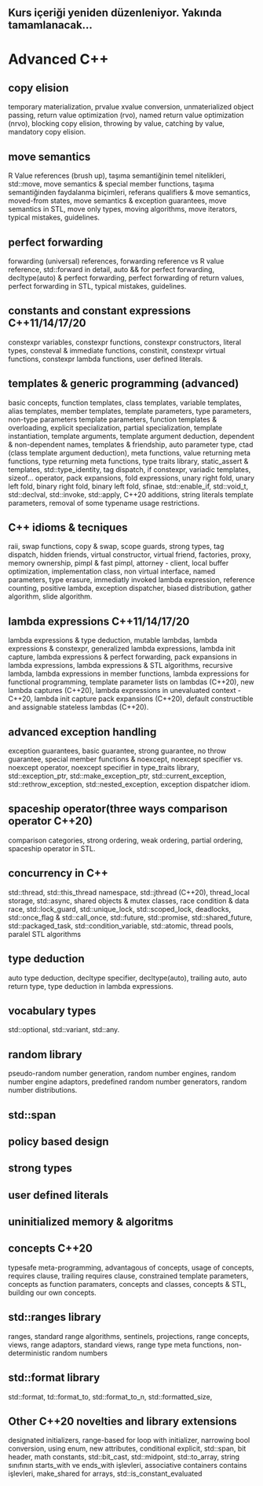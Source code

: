 ## Kurs içeriği yeniden düzenleniyor. Yakında tamamlanacak...

# Advanced C++

## copy elision
temporary materialization, prvalue xvalue conversion, unmaterialized object passing, return value optimization (rvo), named return value optimization (nrvo), blocking copy elision, throwing by value, catching by value, mandatory copy elision.

## move semantics 
R Value references (brush up), taşıma semantiğinin temel nitelikleri, std::move, move semantics & special member functions, taşıma semantiğinden faydalanma biçimleri, 
referans qualifiers & move semantics, moved-from states, move semantics & exception guarantees, move semantics in STL, move only types, moving algorithms, move iterators, typical mistakes, guidelines.

## perfect forwarding
forwarding (universal) references, forwarding reference vs R value reference, std::forward in detail, auto && for perfect forwarding,  decltype(auto) & perfect forwarding, perfect forwarding of return values, perfect forwarding in STL, typical mistakes, guidelines.

## constants and constant expressions C++11/14/17/20
constexpr variables, constexpr functions, constexpr constructors, literal types, consteval & immediate functions, constinit, constexpr virtual functions, constexpr lambda functions, user defined literals.

## templates & generic programming (advanced)
basic concepts, function templates, class templates, variable templates, alias templates, member templates, template parameters, type parameters, non-type parameters
template parameters, function templates & overloading, explicit specialization, partial specialization, template instantiation, template arguments, template argument deduction, dependent & non-dependent names, templates & friendship, auto parameter type, ctad (class template argument deduction), meta functions, value returning meta functions, type returning meta functions, type traits library, static_assert & templates, std::type_identity, tag dispatch, if constexpr, variadic templates, sizeof... operator, pack expansions, fold expressions, unary right fold, unary left fold, binary right fold, binary left fold, sfinae, std::enable_if, std::void_t, std::declval, std::invoke, std::apply, C++20 additions, string literals template parameters, removal of some typename usage restrictions.

## C++ idioms & tecniques
raii, swap functions, copy & swap, scope guards, strong types, tag dispatch, hidden friends, virtual constructor, virtual friend, factories, proxy, memory ownership, pimpl & fast pimpl, attorney - client, local buffer optimization, implementation class, non virtual interface, named parameters, type erasure, immediatly invoked lambda expression, reference counting, positive lambda, exception dispatcher, biased distribution, gather algorithm, slide algorithm. 

## lambda expressions C++11/14/17/20 
lambda expressions & type deduction, mutable lambdas, lambda expressions & constexpr, generalized lambda expressions, lambda init capture, lambda expressions & perfect forwarding, pack expansions in lambda expressions, lambda expressions & STL algorithms, recursive lambda, lambda expressions in member functions, lambda expressions for functional programming, template parameter lists on lambdas (C++20), new lambda captures (C++20), lambda expressions in unevaluated context - C++20, lambda init capture pack expansions (C++20), default constructible and assignable stateless lambdas (C++20).

## advanced exception handling
exception guarantees, basic guarantee, strong guarantee, no throw guarantee, special member functions & noexcept, noexcept specifier vs. noexcept operator, noexcept specifier in type_traits library, std::exception_ptr, std::make_exception_ptr, std::current_exception, std::rethrow_exception, std::nested_exception, exception dispatcher idiom.

## spaceship operator(three ways comparison operator C++20)
comparison categories, strong ordering, weak ordering, partial ordering, spaceship operator in STL.

## concurrency in C++
std::thread, std::this_thread namespace, std::jthread (C++20), thread_local storage, std::async, shared objects & mutex classes, race condition & data race, 
std::lock_guard, std::unique_lock, std::scoped_lock, deadlocks, std::once_flag & std::call_once, std::future, std::promise, std::shared_future, std::packaged_task, std::condition_variable, std::atomic, thread pools, paralel STL algorithms

## type deduction
auto type deduction, decltype specifier, decltype(auto), trailing auto, auto return type, type deduction in lambda expressions.

## vocabulary types
std::optional, std::variant, std::any.

## random library
pseudo-random number generation, random number engines, random number engine adaptors, predefined random number generators, random number distributions.

## std::span

## policy based design

## strong types

## user defined literals

## uninitialized memory & algoritms

## concepts C++20
typesafe meta-programming, advantagous of concepts, usage of concepts, requires clause, trailing requires clause, constrained template parameters, concepts as function paramaters, concepts and classes, concepts & STL, building our own concepts.

## std::ranges library
ranges, standard range algorithms, sentinels, projections, range concepts, views, range adaptors, standard views, range type meta functions, non-deterministic random numbers

## std::format library
std::format, td::format_to, std::format_to_n, std::formatted_size, 

## Other C++20 novelties and library extensions
designated initializers, range-based for loop with initializer, narrowing bool conversion, using enum, new attributes, conditional explicit, std::span, bit header, math constants, std::bit_cast, std::midpoint, std::to_array, string sınıfının starts_with ve ends_with işlevleri, associative containers contains işlevleri, make_shared for arrays, std::is_constant_evaluated



